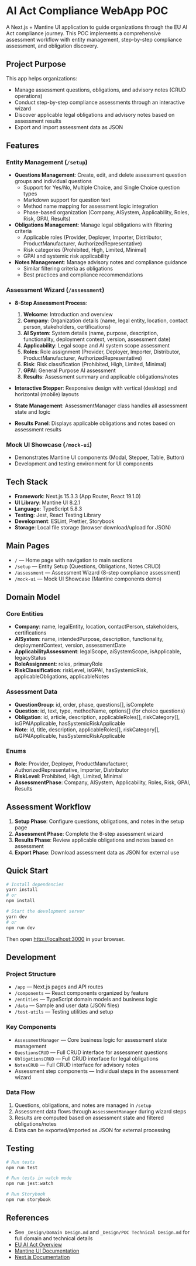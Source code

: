 # AI Act Compliance WebApp POC

A Next.js + Mantine UI application to guide organizations through the EU AI Act compliance journey. This POC implements a comprehensive assessment workflow with entity management, step-by-step compliance assessment, and obligation discovery.

## Project Purpose

This app helps organizations:
- Manage assessment questions, obligations, and advisory notes (CRUD operations)
- Conduct step-by-step compliance assessments through an interactive wizard
- Discover applicable legal obligations and advisory notes based on assessment results
- Export and import assessment data as JSON

## Features

### Entity Management (`/setup`)
- **Questions Management**: Create, edit, and delete assessment question groups and individual questions
  - Support for Yes/No, Multiple Choice, and Single Choice question types
  - Markdown support for question text
  - Method name mapping for assessment logic integration
  - Phase-based organization (Company, AISystem, Applicability, Roles, Risk, GPAI, Results)
- **Obligations Management**: Manage legal obligations with filtering criteria
  - Applicable roles (Provider, Deployer, Importer, Distributor, ProductManufacturer, AuthorizedRepresentative)
  - Risk categories (Prohibited, High, Limited, Minimal)
  - GPAI and systemic risk applicability
- **Notes Management**: Manage advisory notes and compliance guidance
  - Similar filtering criteria as obligations
  - Best practices and compliance recommendations

### Assessment Wizard (`/assessment`)
- **8-Step Assessment Process**:
  1. **Welcome**: Introduction and overview
  2. **Company**: Organization details (name, legal entity, location, contact person, stakeholders, certifications)
  3. **AI System**: System details (name, purpose, description, functionality, deployment context, version, assessment date)
  4. **Applicability**: Legal scope and AI system scope assessment
  5. **Roles**: Role assignment (Provider, Deployer, Importer, Distributor, ProductManufacturer, AuthorizedRepresentative)
  6. **Risk**: Risk classification (Prohibited, High, Limited, Minimal)
  7. **GPAI**: General Purpose AI assessment
  8. **Results**: Assessment summary and applicable obligations/notes

- **Interactive Stepper**: Responsive design with vertical (desktop) and horizontal (mobile) layouts
- **State Management**: AssessmentManager class handles all assessment state and logic
- **Results Panel**: Displays applicable obligations and notes based on assessment results

### Mock UI Showcase (`/mock-ui`)
- Demonstrates Mantine UI components (Modal, Stepper, Table, Button)
- Development and testing environment for UI components

## Tech Stack
- **Framework**: Next.js 15.3.3 (App Router, React 19.1.0)
- **UI Library**: Mantine UI 8.2.1
- **Language**: TypeScript 5.8.3
- **Testing**: Jest, React Testing Library
- **Development**: ESLint, Prettier, Storybook
- **Storage**: Local file storage (browser download/upload for JSON)

## Main Pages
- `/` — Home page with navigation to main sections
- `/setup` — Entity Setup (Questions, Obligations, Notes CRUD)
- `/assessment` — Assessment Wizard (8-step compliance assessment)
- `/mock-ui` — Mock UI Showcase (Mantine components demo)

## Domain Model

### Core Entities
- **Company**: name, legalEntity, location, contactPerson, stakeholders, certifications
- **AISystem**: name, intendedPurpose, description, functionality, deploymentContext, version, assessmentDate
- **ApplicabilityAssessment**: legalScope, aiSystemScope, isApplicable, legacyStatus
- **RoleAssignment**: roles, primaryRole
- **RiskClassification**: riskLevel, isGPAI, hasSystemicRisk, applicableObligations, applicableNotes

### Assessment Data
- **QuestionGroup**: id, order, phase, questions[], isComplete
- **Question**: id, text, type, methodName, options[] (for choice questions)
- **Obligation**: id, article, description, applicableRoles[], riskCategory[], isGPAIApplicable, hasSystemicRiskApplicable
- **Note**: id, title, description, applicableRoles[], riskCategory[], isGPAIApplicable, hasSystemicRiskApplicable

### Enums
- **Role**: Provider, Deployer, ProductManufacturer, AuthorizedRepresentative, Importer, Distributor
- **RiskLevel**: Prohibited, High, Limited, Minimal
- **AssessmentPhase**: Company, AISystem, Applicability, Roles, Risk, GPAI, Results

## Assessment Workflow
1. **Setup Phase**: Configure questions, obligations, and notes in the setup page
2. **Assessment Phase**: Complete the 8-step assessment wizard
3. **Results Phase**: Review applicable obligations and notes based on assessment
4. **Export Phase**: Download assessment data as JSON for external use

## Quick Start

```sh
# Install dependencies
yarn install
# or
npm install

# Start the development server
yarn dev
# or
npm run dev
```

Then open [http://localhost:3000](http://localhost:3000) in your browser.

## Development

### Project Structure
- `/app` — Next.js pages and API routes
- `/components` — React components organized by feature
- `/entities` — TypeScript domain models and business logic
- `/data` — Sample and user data (JSON files)
- `/test-utils` — Testing utilities and setup

### Key Components
- `AssessmentManager` — Core business logic for assessment state management
- `QuestionsCRUD` — Full CRUD interface for assessment questions
- `ObligationsCRUD` — Full CRUD interface for legal obligations
- `NotesCRUD` — Full CRUD interface for advisory notes
- Assessment step components — Individual steps in the assessment wizard

### Data Flow
1. Questions, obligations, and notes are managed in `/setup`
2. Assessment data flows through `AssessmentManager` during wizard steps
3. Results are computed based on assessment state and filtered obligations/notes
4. Data can be exported/imported as JSON for external processing

## Testing
```sh
# Run tests
npm run test

# Run tests in watch mode
npm run jest:watch

# Run Storybook
npm run storybook
```

## References
- See `_Design/Domain Design.md` and `_Design/POC Technical Design.md` for full domain and technical details
- [EU AI Act Overview](https://digital-strategy.ec.europa.eu/en/policies/regulatory-framework-ai)
- [Mantine UI Documentation](https://mantine.dev/)
- [Next.js Documentation](https://nextjs.org/)
